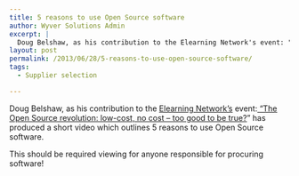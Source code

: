 ```yaml
---
title: 5 reasons to use Open Source software
author: Wyver Solutions Admin
excerpt: |
  Doug Belshaw, as his contribution to the Elearning Network's event: "The Open Source revolution: low-cost, no cost - too good to be true?" has produced a short video which outlines 5 reasons to use Open Source software.
layout: post
permalink: /2013/06/28/5-reasons-to-use-open-source-software/
tags:
  - Supplier selection

---
```

Doug Belshaw, as his contribution to the [Elearning Network&#8217;s][2] event:[ &#8220;The Open Source revolution: low-cost, no cost &#8211; too good to be true?][3]&#8221; has produced a short video which outlines 5 reasons to use Open Source software.

This should be required viewing for anyone responsible for procuring software!

 [1]: elearningnetwork.org
 [2]: http://www.elearningnetwork.org/
 [3]: http://www.elearningnetwork.org/events/open-source
